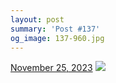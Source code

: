 ```yaml
---
layout: post
summary: 'Post #137'
og_image: 137-960.jpg
---
```


<p>
  <time>
    <a href="/137">November 25, 2023</a>
  </time>
  <a href="/137">
    <img src="{{ site.assets_url }}/137-480.jpg" srcset="{{ site.assets_url }}/137-240.jpg 240w, {{ site.assets_url }}/137-480.jpg 480w, {{ site.assets_url }}/137-720.jpg 720w, {{ site.assets_url }}/137-960.jpg 960w" sizes="(min-width: 700px) 50vw, calc(100vw - 2rem)" />
  </a>
</p>

